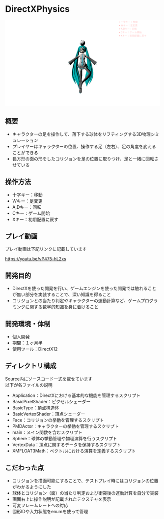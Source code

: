# DirectXPhysics
![](https://github.com/RyoyaMaejima/DirectXPhysics/blob/main/ReadmeSrc/Title.png)

## 概要
- キャラクターの足を操作して、落下する球体をリフティングする3D物理シミュレーション
- プレイヤーはキャラクターの位置、操作する足（左右）、足の角度を変えることができる
- 長方形の面の形をしたコリジョンを足の位置に取りつけ、足と一緒に回転させている

## 操作方法
- 十字キー：移動
- Wキー：足変更
- A,Dキー：回転
- Cキー：ゲーム開始
- Xキー：初期配置に戻す

## プレイ動画
プレイ動画は下記リンクに記載しています  

https://youtu.be/vP475-hL2xs

## 開発目的
- DirectXを使った開発を行い、ゲームエンジンを使った開発では触れることが無い部分を実装することで、深い知識を得ること
- コリジョンとの当たり判定やキャラクターの運動計算など、ゲームプログラミングに関する数学的知識を身に着けること

## 開発環境・体制
- 個人開発
- 期間：１ヶ月半
- 使用ツール：DirectX12

## ディレクトリ構成
Source内にソースコード一式を載せています  
以下が各ファイルの説明

- Application：DirectXにおける基本的な機能を管理するスクリプト
- BasicPixelShader：ピクセルシェーダー
- BasicType：頂点構造体
- BasicVertexShader：頂点シェーダー
- Face：コリジョンの挙動を管理するスクリプト
- PMDActor：キャラクターの挙動を管理するスクリプト
- main：メイン関数を含むスクリプト
- Sphere：球体の挙動管理や物理演算を行うスクリプト
- VertexData：頂点に関するデータを保持するスクリプト
- XMFLOAT3Math：ベクトルにおける演算を定義するスクリプト

## こだわった点
- コリジョンを描画可能にすることで、テストプレイ時にはコリジョンの位置がわかるようにした
- 球体とコリジョン（面）の当たり判定および衝突後の運動計算を自分で実装
- 画面右上に操作説明が記載されたテクスチャを表示
- 可変フレームレートへの対応
- 図形IDや入力状態をenumを使って管理
